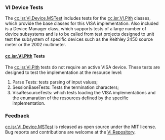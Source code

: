 ### VI Device Tests

The [cc.isr.VI.Device.MSTest] includes tests for the [cc.isr.VI.Pith] classes, which provide the base classes for this VISA implementation. Also included is a Device Manager class, which supports tests of a large number of device subsystems and is to be called from test projects designed to unit test the subsystem of specific devices such as the Keithley 2450 source meter or the 2002 multimeter.

#### [cc.isr.VI.Pith] Tests

The [cc.isr.VI.Pith] tests do not require an active VISA device. These tests are designed to test the implementation at the resource level:

1. Parse Tests: tests parsing of input values;
1. SessionBaseTests: Tests the termination characters;
1. VisaResourceTests: which tests loading the VISA implementations and the enumaration of the resources defined by the specific implementation.

### Feedback

[cc.isr.VI.Device.MSTest] is released as open source under the MIT license.
Bug reports and contributions are welcome at the [VI Repository].

[VI Repository]: https://www.github.com/atecoder/ds.vi.ivi
[cc.isr.VI.Device.MSTest]: https://github.com/atecoder/dn.vi.ivi/src/device/device.mstest/
[cc.isr.VI.Pith]: https://github.com/atecoder/dn.vi.ivi/src/resource/pith/
